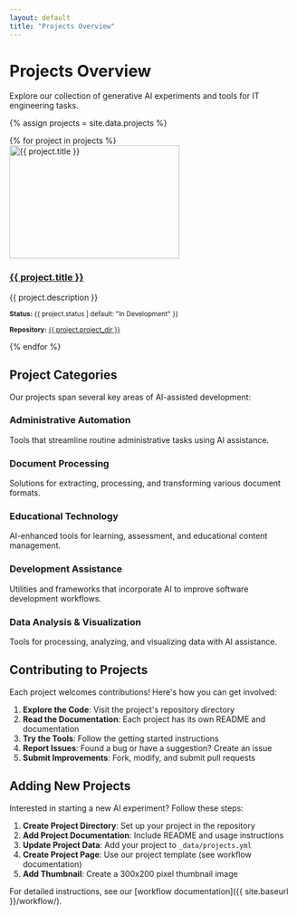 ```yaml
---
layout: default
title: "Projects Overview"
---
```


# Projects Overview

Explore our collection of generative AI experiments and tools for IT engineering tasks.

{% assign projects = site.data.projects %}
<div class="projects-list">
  {% for project in projects %}
  <div class="project-item">
    <div class="project-thumbnail">
      <img src="{{ site.baseurl }}/assets/images/{{ project.thumbnail | default: 'placeholder-300x200.png' }}" 
           alt="{{ project.title }}" width="300" height="200">
    </div>
    <div class="project-content">
      <h3><a href="{{ site.baseurl }}/projects/{{ project.slug }}/">{{ project.title }}</a></h3>
      <p>{{ project.description }}</p>
      <p><small><strong>Status:</strong> {{ project.status | default: "In Development" }}</small></p>
      <p><small><strong>Repository:</strong> <a href="{{ site.github.repository_url }}/tree/master/{{ project.project_dir }}">{{ project.project_dir }}</a></small></p>
    </div>
  </div>
  {% endfor %}
</div>

## Project Categories

Our projects span several key areas of AI-assisted development:

### Administrative Automation
Tools that streamline routine administrative tasks using AI assistance.

### Document Processing
Solutions for extracting, processing, and transforming various document formats.

### Educational Technology
AI-enhanced tools for learning, assessment, and educational content management.

### Development Assistance
Utilities and frameworks that incorporate AI to improve software development workflows.

### Data Analysis & Visualization
Tools for processing, analyzing, and visualizing data with AI assistance.

## Contributing to Projects

Each project welcomes contributions! Here's how you can get involved:

1. **Explore the Code**: Visit the project's repository directory
2. **Read the Documentation**: Each project has its own README and documentation
3. **Try the Tools**: Follow the getting started instructions
4. **Report Issues**: Found a bug or have a suggestion? Create an issue
5. **Submit Improvements**: Fork, modify, and submit pull requests

## Adding New Projects

Interested in starting a new AI experiment? Follow these steps:

1. **Create Project Directory**: Set up your project in the repository
2. **Add Project Documentation**: Include README and usage instructions
3. **Update Project Data**: Add your project to `_data/projects.yml`
4. **Create Project Page**: Use our project template (see workflow documentation)
5. **Add Thumbnail**: Create a 300x200 pixel thumbnail image

For detailed instructions, see our [workflow documentation]({{ site.baseurl }}/workflow/).
